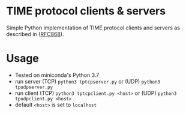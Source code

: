 # TIME protocol clients & servers

Simple Python implementation of TIME protocol clients and servers as described in ([RFC868](https://tools.ietf.org/html/rfc868)).

# Usage

* Tested on miniconda's Python 3.7
* run server (TCP) `python3 tptcpserver.py` or (UDP) `python3 tpudpserver.py`
* run client (TCP) `python3 tptcpclient.py <host>` or (UDP) `python3 tpudpclient.py <host>`
* default `<host>` is set to `localhost`
